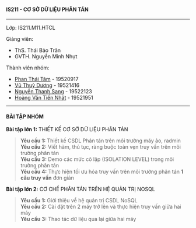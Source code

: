 
#### IS211 - CƠ SỞ DỮ LIỆU PHÂN TÁN
----
Lớp: IS211.M11.HTCL

Giảng viên:

 - ThS. Thái Bảo Trân   
 - GVTH. Nguyễn Minh Nhựt
 
Thành viên nhóm:
 - [Phan Thái Tâm](https://www.facebook.com/thaitamphan123) - 19520917  
 - [Vũ Thuỳ Dương](https://www.facebook.com/thduongvu1809) - 19521416  
 - [Nguyễn Thanh Sang](https://www.facebook.com/NeT7eS) - 19522123
 - [Hoàng Văn Tiến Nhật](https://www.facebook.com/tiennhat07102001) - 19521951
 
----
#### BÀI TẬP NHÓM
**Bài tập lớn 1:** THIẾT KẾ CƠ SỞ DỮ LIỆU PHÂN TÁN

> **Yêu cầu 1:** Thiết kế CSDL Phân tán trên môi trường máy ảo, radmin  
> **Yêu cầu 2:** Viết hàm, thủ tục, ràng buộc toàn vẹn truy vấn trên môi trường phân tán  
> **Yêu cầu 3:** Demo các mức cô lập (ISOLATION LEVEL) trong môi trường phân tán    
> **Yêu cầu 4:** Thực hiện tối ưu hóa truy vấn trên môi trường phân tán  **1 câu truy vấn**  đơn giản


**Bài tập lớn 2:** CƠ CHẾ PHÂN TÁN TRÊN HỆ QUẢN TRỊ NOSQL
> **Yêu cầu 1:** Giới thiệu về hệ quản trị CSDL NoSQL  
> **Yêu cầu 2:** Cài đặt trên 2 máy trở lên và thực hiện truy vấn giữa hai máy  
> **Yêu cầu 3:** Thao tác dữ liệu qua lại giữa hai máy    

